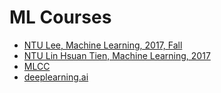 # ML Courses

- [NTU Lee, Machine Learning, 2017, Fall](https://github.com/kaka-lin/ML-Courses/tree/master/ML-Course-NTU-Lee)
- [NTU Lin Hsuan Tien, Machine Learning, 2017](https://github.com/kaka-lin/ML-Courses/tree/master/NTU_Hsuan-Tien)
- [MLCC](https://github.com/kaka-lin/ML-Courses/tree/master/MLCC)
- [deeplearning.ai](https://github.com/kaka-lin/ML-Courses/tree/master/deeplearning.ai)
